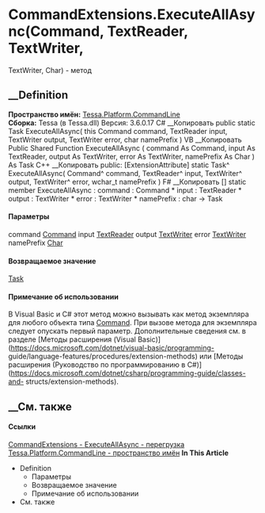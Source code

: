 # CommandExtensions.ExecuteAllAsync(Command, TextReader, TextWriter,
TextWriter, Char) - метод
##  __Definition
 **Пространство имён:**
[Tessa.Platform.CommandLine](N_Tessa_Platform_CommandLine.htm)  
 **Сборка:** Tessa (в Tessa.dll) Версия: 3.6.0.17
C# __Копировать
     public static Task ExecuteAllAsync(
    	this Command command,
    	TextReader input,
    	TextWriter output,
    	TextWriter error,
    	char namePrefix
    )
VB __Копировать
    <ExtensionAttribute>
    Public Shared Function ExecuteAllAsync ( 
    	command As Command,
    	input As TextReader,
    	output As TextWriter,
    	error As TextWriter,
    	namePrefix As Char
    ) As Task
C++ __Копировать
     public:
    [ExtensionAttribute]
    static Task^ ExecuteAllAsync(
    	Command^ command, 
    	TextReader^ input, 
    	TextWriter^ output, 
    	TextWriter^ error, 
    	wchar_t namePrefix
    )
F# __Копировать
     [<ExtensionAttribute>]
    static member ExecuteAllAsync : 
            command : Command * 
            input : TextReader * 
            output : TextWriter * 
            error : TextWriter * 
            namePrefix : char -> Task 
#### Параметры
command [Command](T_Tessa_Platform_CommandLine_Command.htm)
input
[TextReader](https://learn.microsoft.com/dotnet/api/system.io.textreader)
output
[TextWriter](https://learn.microsoft.com/dotnet/api/system.io.textwriter)
error
[TextWriter](https://learn.microsoft.com/dotnet/api/system.io.textwriter)
namePrefix [Char](https://learn.microsoft.com/dotnet/api/system.char)
#### Возвращаемое значение
[Task](https://learn.microsoft.com/dotnet/api/system.threading.tasks.task)
#### Примечание об использовании
В Visual Basic и C# этот метод можно вызывать как метод экземпляра для любого
объекта типа [Command](T_Tessa_Platform_CommandLine_Command.htm). При вызове
метода для экземпляра следует опускать первый параметр. Дополнительные
сведения см. в разделе [Методы расширения (Visual
Basic)](https://docs.microsoft.com/dotnet/visual-basic/programming-
guide/language-features/procedures/extension-methods) или [Методы расширения
(Руководство по программированию в
C#)](https://docs.microsoft.com/dotnet/csharp/programming-guide/classes-and-
structs/extension-methods).
##  __См. также
#### Ссылки
[CommandExtensions - ](T_Tessa_Platform_CommandLine_CommandExtensions.htm)
[ExecuteAllAsync -
перегрузка](Overload_Tessa_Platform_CommandLine_CommandExtensions_ExecuteAllAsync.htm)
[Tessa.Platform.CommandLine - пространство
имён](N_Tessa_Platform_CommandLine.htm)
 **In This Article**
  * Definition
    * Параметры
    * Возвращаемое значение
    * Примечание об использовании
  * См. также
